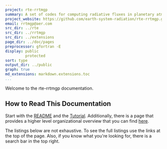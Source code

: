 ```yaml
---
project: rte-rrtmgp
summary: A set of codes for computing radiative fluxes in planetary atmospheres.
project_website: https://github.com/earth-system-radiation/rte-rrtmgp.git
email: rrtmgp@aer.com
src_dir: ../rte
src_dir: ../rrtmgp
src_dir: ../extensions
page_dir: ../doc/pages
preprocessor: gfortran -E
display: public
         protected
sort: type
output_dir: ../public
graph: true
md_extensions: markdown.extensions.toc
...
```


Welcome to the rte-rrtmgp documentation.

## How to Read This Documentation

Start with the [README] and the [Tutorial].
Additionally, there is a page that provides a higher level organizational overview that you can find [here](./page/Organized_Listing.html).

The listings below are not exhaustive.
To see the full listings use the links at the top of the page.
Also, if you know what you're looking for, there is a search bar in the top right.

[README]: https://github.com/earth-system-radiation/rte-rrtmgp/blob/main/README.md
[Tutorial]: ./page/Tutorial.html
